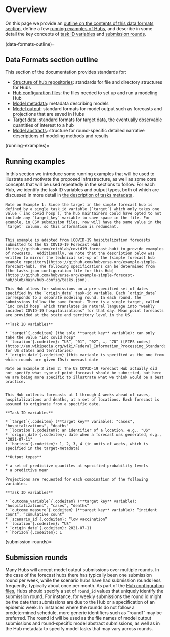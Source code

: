 # Overview

On this page we provide an [outline on the contents of this data formats section](#data-formats-outline), define a few [running examples of Hubs](#running-examples), and describe in some detail the key concepts of [task ID variables](#task-id-vars) and [submission rounds](#submission-rounds).

(data-formats-outline)=
## Data Formats section outline
This section of the documentation provides standards for:

* [Structure of hub repositories](#hub-structure): standards for file and directory structures for Hubs
* [Hub configuration files](#hub-config): the files needed to set up and run a modeling Hub
* [Model metadata](#model-metadata): metadata describing models
* [Model output](#model-output): standard formats for model output such as forecasts and projections that are saved in Hubs
* [Target data](#target-data): standard formats for target data, the eventually observable quantities of interest to a hub
* [Model abstracts](#model-abstracts): structure for round-specific detailed narrative descriptions of modeling methods and results

(running-examples)=
## Running examples
In this section we introduce some running examples that will be used to illustrate and motivate the proposed infrastructure, as well as some core concepts that will be used repeatedly in the sections to follow. For each Hub, we identify the task ID variables and output types, both of which are discussed in more detail in [the description of tasks metadata](#tasks-metadata).


```{margin}
Note on Example 1: Since the target in the simple forecast hub is defined by a single task_id variable (`target`) which only takes one value (`inc covid hosp`), the hub maintainers could have opted to not include any `target_key` variable to save space in the file. For example, in CSV submission files, row will have the same value in the `target` column, so this information is redundant.
```

```{admonition} Example 1: A simple forecast hub

This example is adapted from [COVID-19 hospitalization forecasts submitted to the US COVID-19 Forecast Hub](https://github.com/reichlab/covid19-forecast-hub) to provide examples of nowcasts.  Additionally, we note that the description below was written to mirror the technical set-up of the [simple forecast hub example repository](https://github.com/hubverse-org/example-simple-forecast-hub). The following specifications can be determined from [the tasks.json configuration file for this Hub](https://github.com/hubverse-org/example-simple-forecast-hub/blob/main/hub-config/tasks.json). 

This Hub allows for submissions on a pre-specified set of dates specified by the `origin_date` task-id variable. Each `origin_date` corresponds to a separate modeling round. In each round, the submissions follow the same format. There is a single target, called `inc covid hosp` which translates in natural language into "weekly incident COVID-19 hospitalizations" for that day. Mean point forecasts are provided at the state and territory level in the US.  

**Task ID variables**

* `target`{.codeitem} (the sole **target key** variable): can only take the value "inc covid hosp" 
* `location`{.codeitem}: “US”, “01”, “02”, …, “78” ([FIPS codes](https://en.wikipedia.org/wiki/Federal_Information_Processing_Standards) for US states and territories)
* `origin_date`{.codeitem} (this variable is specified as the one from which rounds are given IDs): nowcast date
```


```{margin}
Note on Example 2 item 2: The US COVID-19 Forecast Hub actually did not specify what type of point forecast should be submitted, but here we are being more specific to illustrate what we think would be a best practice.
```

```{admonition} Example 2: COVID-19 forecasts, adapted from the [US COVID-19 Forecast Hub](https://covid19forecasthub.org/)

This Hub collects forecasts at 1 through 4 weeks ahead of cases, hospitalizations and deaths, at a set of locations. Each forecast is assumed to originate from a specific date.

**Task ID variables**

* `target`{.codeitem} (**target key** variable): "cases", "hospitalizations", "deaths"
* `location`{.codeitem}: an identifier of a location, e.g., "US"
* `origin_date`{.codeitem}: date when a forecast was generated, e.g., "2021-07-11"
* `horizon`{.codeitem}: 1, 2, 3, 4 (in units of weeks, which is specified in the target-metadata)

**Output types**

* a set of predictive quantiles at specified probability levels
* a predictive mean

```


```{admonition} Example 3: Multiple target keys
Projections are requested for each combination of the following variables.

**Task ID variables**

* `outcome_variable`{.codeitem} (**target key** variable): “hospitalizations”, “cases”, “deaths”
* `outcome_measure`{.codeitem} (**target key** variable): “incident count”, “cumulative count”
* `scenario_id`{.codeitem}: “low vaccination”
* `location`{.codeitem}: “US”
* `origin_date`{.codeitem}: 2021-07-11
* `horizon`{.codeitem}: 1
```

(submission-rounds)=
## Submission rounds
Many Hubs will accept model output submissions over multiple rounds. In the case of the forecast hubs there has typically been one submission round per week, while the scenario hubs have had submission rounds less frequently, typically about once per month. As part of the [Hub configuration files](#hub-config), Hubs should specify a set of `round_id` values that uniquely identify the submission round. For instance, for weekly submissions the round id might be the date that submissions are due to the Hub or a specification of an epidemic week. In instances where the rounds do not follow a predetermined schedule, more generic identifiers such as “round1” may be preferred. The round id will be used as the file names of model output submissions and round-specific model abstract submissions, as well as in the Hub metadata to specify model tasks that may vary across rounds.
